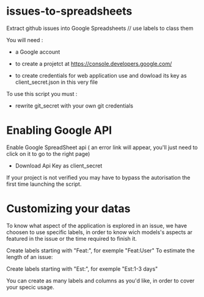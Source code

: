 # issues-to-spreadsheets

Extract github issues into Google Spreadsheets // use labels to class them


You will need : 

- a Google account

-  to create a projetct at https://console.developers.google.com/ 

-  to create credentials for web application use and dowload its key as client_secret.json in this very file




To use this script you must :

- rewrite git_secret with your own git credentials



# Enabling Google API

Enable Google SpreadSheet api ( an error link will appear, you'll just need to click on it to go to the right page)

- Download Api Key as client_secret

If your project is not verified you may have to bypass the autorisation the first time launching the script.



# Customizing your datas

To know what aspect of the application is explored in an issue, we have choosen to use specific labels, in order to know wich models's aspects ar featured in the issue or the time required to finish it.


Create labels starting with "Feat:", for exemple "Feat:User"
To estimate the length of an issue:

Create labels starting with "Est:", for exemple "Est:1-3 days"


You can create as many labels and columns as you'd like, in order to cover your specic usage.




